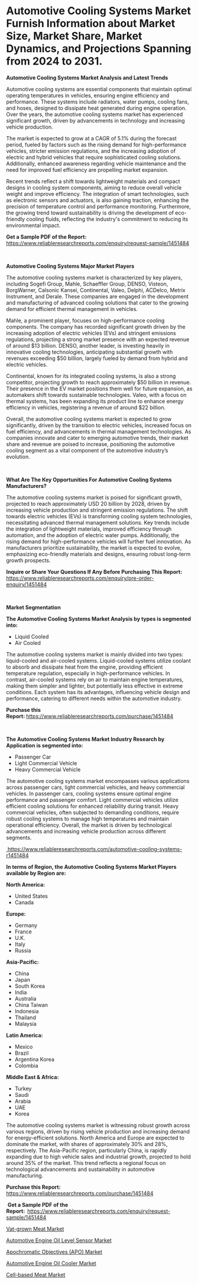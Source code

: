 <p><h1>Automotive Cooling Systems Market Furnish Information about Market Size, Market Share, Market Dynamics, and Projections Spanning from 2024 to 2031.</h1></p><p><strong>Automotive Cooling Systems Market Analysis and Latest Trends</strong></p>
<p><p>Automotive cooling systems are essential components that maintain optimal operating temperatures in vehicles, ensuring engine efficiency and performance. These systems include radiators, water pumps, cooling fans, and hoses, designed to dissipate heat generated during engine operation. Over the years, the automotive cooling systems market has experienced significant growth, driven by advancements in technology and increasing vehicle production.</p><p>The market is expected to grow at a CAGR of 5.1% during the forecast period, fueled by factors such as the rising demand for high-performance vehicles, stricter emission regulations, and the increasing adoption of electric and hybrid vehicles that require sophisticated cooling solutions. Additionally, enhanced awareness regarding vehicle maintenance and the need for improved fuel efficiency are propelling market expansion.</p><p>Recent trends reflect a shift towards lightweight materials and compact designs in cooling system components, aiming to reduce overall vehicle weight and improve efficiency. The integration of smart technologies, such as electronic sensors and actuators, is also gaining traction, enhancing the precision of temperature control and performance monitoring. Furthermore, the growing trend toward sustainability is driving the development of eco-friendly cooling fluids, reflecting the industry's commitment to reducing its environmental impact.</p></p>
<p><strong>Get a Sample PDF of the Report:&nbsp;</strong> <a href="https://www.reliableresearchreports.com/enquiry/request-sample/1451484?utm_campaign=4&utm_medium=2&utm_source=Github&utm_content=ia&utm_term=02112024&utm_id=automotive-cooling-systems">https://www.reliableresearchreports.com/enquiry/request-sample/1451484</a></p>
<p>&nbsp;</p>
<p><strong>Automotive Cooling Systems Major Market Players</strong></p>
<p><p>The automotive cooling systems market is characterized by key players, including Sogefi Group, Mahle, Schaeffler Group, DENSO, Visteon, BorgWarner, Calsonic Kansei, Continental, Valeo, Delphi, ACDelco, Metrix Instrument, and Derale. These companies are engaged in the development and manufacturing of advanced cooling solutions that cater to the growing demand for efficient thermal management in vehicles.</p><p>Mahle, a prominent player, focuses on high-performance cooling components. The company has recorded significant growth driven by the increasing adoption of electric vehicles (EVs) and stringent emissions regulations, projecting a strong market presence with an expected revenue of around $13 billion. DENSO, another leader, is investing heavily in innovative cooling technologies, anticipating substantial growth with revenues exceeding $50 billion, largely fueled by demand from hybrid and electric vehicles.</p><p>Continental, known for its integrated cooling systems, is also a strong competitor, projecting growth to reach approximately $50 billion in revenue. Their presence in the EV market positions them well for future expansion, as automakers shift towards sustainable technologies. Valeo, with a focus on thermal systems, has been expanding its product line to enhance energy efficiency in vehicles, registering a revenue of around $22 billion.</p><p>Overall, the automotive cooling systems market is expected to grow significantly, driven by the transition to electric vehicles, increased focus on fuel efficiency, and advancements in thermal management technologies. As companies innovate and cater to emerging automotive trends, their market share and revenue are poised to increase, positioning the automotive cooling segment as a vital component of the automotive industry’s evolution.</p></p>
<p>&nbsp;</p>
<p><strong>What Are The Key Opportunities For Automotive Cooling Systems Manufacturers?</strong></p>
<p><p>The automotive cooling systems market is poised for significant growth, projected to reach approximately USD 20 billion by 2028, driven by increasing vehicle production and stringent emission regulations. The shift towards electric vehicles (EVs) is transforming cooling system technologies, necessitating advanced thermal management solutions. Key trends include the integration of lightweight materials, improved efficiency through automation, and the adoption of electric water pumps. Additionally, the rising demand for high-performance vehicles will further fuel innovation. As manufacturers prioritize sustainability, the market is expected to evolve, emphasizing eco-friendly materials and designs, ensuring robust long-term growth prospects.</p></p>
<p><strong>Inquire or Share Your Questions If Any Before Purchasing This Report:</strong> <a href="https://www.reliableresearchreports.com/enquiry/pre-order-enquiry/1451484?utm_campaign=4&utm_medium=2&utm_source=Github&utm_content=ia&utm_term=02112024&utm_id=automotive-cooling-systems">https://www.reliableresearchreports.com/enquiry/pre-order-enquiry/1451484</a></p>
<p>&nbsp;</p>
<p><strong>Market Segmentation</strong></p>
<p><strong>The Automotive Cooling Systems Market Analysis by types is segmented into:</strong></p>
<p><ul><li>Liquid Cooled</li><li>Air Cooled</li></ul></p>
<p><p>The automotive cooling systems market is mainly divided into two types: liquid-cooled and air-cooled systems. Liquid-cooled systems utilize coolant to absorb and dissipate heat from the engine, providing efficient temperature regulation, especially in high-performance vehicles. In contrast, air-cooled systems rely on air to maintain engine temperatures, making them simpler and lighter, but potentially less effective in extreme conditions. Each system has its advantages, influencing vehicle design and performance, catering to different needs within the automotive industry.</p></p>
<p><strong>Purchase this Report:&nbsp;</strong><a href="https://www.reliableresearchreports.com/purchase/1451484?utm_campaign=4&utm_medium=2&utm_source=Github&utm_content=ia&utm_term=02112024&utm_id=automotive-cooling-systems">https://www.reliableresearchreports.com/purchase/1451484</a></p>
<p>&nbsp;</p>
<p><strong>The Automotive Cooling Systems Market Industry Research by Application is segmented into:</strong></p>
<p><ul><li>Passenger Car</li><li>Light Commercial Vehicle</li><li>Heavy Commercial Vehicle</li></ul></p>
<p><p>The automotive cooling systems market encompasses various applications across passenger cars, light commercial vehicles, and heavy commercial vehicles. In passenger cars, cooling systems ensure optimal engine performance and passenger comfort. Light commercial vehicles utilize efficient cooling solutions for enhanced reliability during transit. Heavy commercial vehicles, often subjected to demanding conditions, require robust cooling systems to manage high temperatures and maintain operational efficiency. Overall, the market is driven by technological advancements and increasing vehicle production across different segments.</p></p>
<p><a href="https://www.reliableresearchreports.com/automotive-cooling-systems-r1451484?utm_campaign=4&utm_medium=2&utm_source=Github&utm_content=ia&utm_term=02112024&utm_id=automotive-cooling-systems">&nbsp;https://www.reliableresearchreports.com/automotive-cooling-systems-r1451484</a></p>
<p><strong>In terms of Region, the Automotive Cooling Systems Market Players available by Region are:</strong></p>
<p>
    <p> <strong> North America: </strong>
        <ul>
            <li>United States</li>
            <li>Canada</li>
        </ul>
        </p> 
    <p> <strong> Europe: </strong>
        <ul>
            <li>Germany</li>
            <li>France</li>
            <li>U.K.</li>
            <li>Italy</li>
            <li>Russia</li>
        </ul>
        </p> 
    <p> <strong> Asia-Pacific: </strong>
        <ul>
            <li>China</li>
            <li>Japan</li>
            <li>South Korea</li>
            <li>India</li>
            <li>Australia</li>
            <li>China Taiwan</li>
            <li>Indonesia</li>
            <li>Thailand</li>
            <li>Malaysia</li>
        </ul>
        </p> 
    <p> <strong> Latin America: </strong>
        <ul>
            <li>Mexico</li>
            <li>Brazil</li>
            <li>Argentina Korea</li>
            <li>Colombia</li>
        </ul>
        </p> 
    <p> <strong> Middle East & Africa: </strong>
        <ul>
            <li>Turkey</li>
            <li>Saudi</li>
            <li>Arabia</li>
            <li>UAE</li>
            <li>Korea</li>
        </ul>
    </p>
    </p>
<p><p>The automotive cooling systems market is witnessing robust growth across various regions, driven by rising vehicle production and increasing demand for energy-efficient solutions. North America and Europe are expected to dominate the market, with shares of approximately 30% and 28%, respectively. The Asia-Pacific region, particularly China, is rapidly expanding due to high vehicle sales and industrial growth, projected to hold around 35% of the market. This trend reflects a regional focus on technological advancements and sustainability in automotive manufacturing.</p></p>
<p><strong>Purchase this Report: </strong><a href="https://www.reliableresearchreports.com/purchase/1451484?utm_campaign=4&utm_medium=2&utm_source=Github&utm_content=ia&utm_term=02112024&utm_id=automotive-cooling-systems">https://www.reliableresearchreports.com/purchase/1451484</a></p>
<p>&nbsp;<strong>Get a Sample PDF of the Report:&nbsp;&nbsp;</strong><a href="https://www.reliableresearchreports.com/enquiry/request-sample/1451484?utm_campaign=4&utm_medium=2&utm_source=Github&utm_content=ia&utm_term=02112024&utm_id=automotive-cooling-systems">https://www.reliableresearchreports.com/enquiry/request-sample/1451484</a></p>
<p><strong></strong></p>
<p><p><a href="https://www.linkedin.com/pulse/vat-grown-meat-value-chain-analysis-from-raw-materials-end-user-7juif?utm_campaign=4&utm_medium=2&utm_source=Github&utm_content=ia&utm_term=02112024&utm_id=automotive-cooling-systems">Vat-grown Meat Market</a></p><p><a href="https://github.com/Armeladukagjini693/Market-Research-Report-List-1/blob/main/automotive-engine-oil-level-sensor-market.md?utm_campaign=4&utm_medium=2&utm_source=Github&utm_content=ia&utm_term=02112024&utm_id=automotive-cooling-systems">Automotive Engine Oil Level Sensor Market</a></p><p><a href="https://issuu.com/reportprime-2/docs/apochromatic-objectives-apo-market-_1e0e96e53c2d04?utm_campaign=4&utm_medium=2&utm_source=Github&utm_content=ia&utm_term=02112024&utm_id=automotive-cooling-systems">Apochromatic Objectives (APO) Market</a></p><p><a href="https://github.com/WayneHopkins413/Market-Research-Report-List-1/blob/main/automotive-engine-oil-cooler-market.md?utm_campaign=4&utm_medium=2&utm_source=Github&utm_content=ia&utm_term=02112024&utm_id=automotive-cooling-systems">Automotive Engine Oil Cooler Market</a></p><p><a href="https://www.linkedin.com/pulse/cell-based-meat-market-global-regional-analysis-focus-region-day1f?utm_campaign=4&utm_medium=2&utm_source=Github&utm_content=ia&utm_term=02112024&utm_id=automotive-cooling-systems">Cell-based Meat Market</a></p></p>